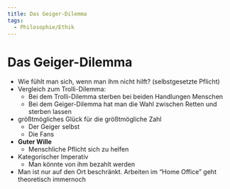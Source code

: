 ```yaml
---
title: Das Geiger-Dilemma
tags:
  - Philosophie/Ethik
---
```

# Das Geiger-Dilemma

- Wie fühlt man sich, wenn man ihm nicht hilft? (selbstgesetzte Pflicht)
- Vergleich zum Trolli-Dilemma:
    - Bei dem Trolli-Dilemma sterben bei beiden Handlungen Menschen
    - Bei dem Geiger-Dilemma hat man die Wahl zwischen Retten und sterben lassen
- größtmögliches Glück für die größtmögliche Zahl
    - Der Geiger selbst
    - Die Fans
- **Guter Wille**
    - Menschliche Pflicht sich zu helfen
- Kategorischer Imperativ
    - Man könnte von ihm bezahlt werden
- Man ist nur auf den Ort beschränkt. Arbeiten im “Home Office” geht theoretisch immernoch